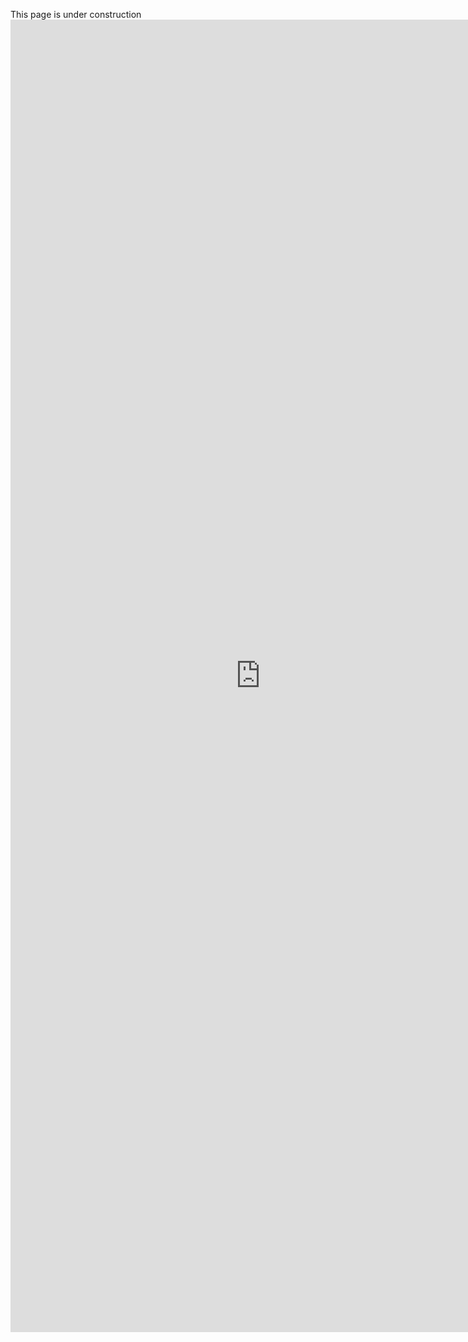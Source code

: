 This page is under construction
<embed src="https://docs.google.com/viewer?url=https://raw.githubusercontent.com//kristopherkyle/professional-webpage/blob/main/docs/Kristopher%20Kyle%20CV%202021-06-03_CAS_LING.pdf" width="800px" height="2100px" />
